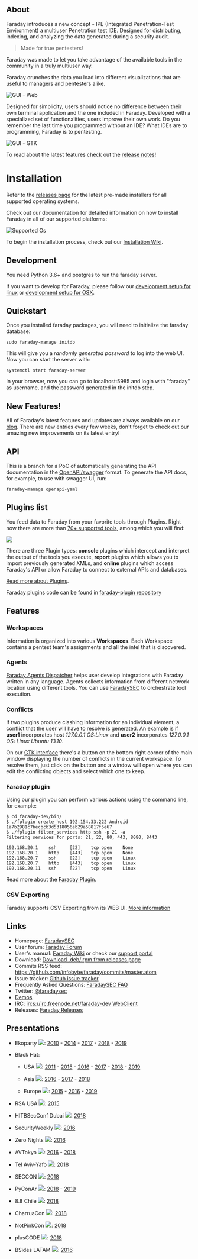 ## About

Faraday introduces a new concept - IPE (Integrated Penetration-Test Environment) a multiuser Penetration test IDE. Designed for distributing, indexing, and analyzing the data generated during a security audit.

> Made for true pentesters!

Faraday was made to let you take advantage of the available tools in the community in a truly multiuser way.

Faraday crunches the data you load into different visualizations that are useful to managers and pentesters alike.

![GUI - Web](https://raw.github.com/wiki/infobyte/faraday/images/dashboard/dashboard.png)

Designed for simplicity, users should notice no difference between their own terminal application and the one included in Faraday. Developed with a specialized set of functionalities, users improve their own work. Do you remember the last time you programmed without an IDE? What IDEs are to programming, Faraday is to pentesting.

![GUI - GTK](https://raw.github.com/wiki/infobyte/faraday/images/client/gtk_main_window.png)

To read about the latest features check out the [release notes](https://github.com/infobyte/faraday/blob/master/RELEASE.md)!


# Installation

Refer to the [releases page](https://github.com/infobyte/faraday/releases) for the latest pre-made installers for all supported operating systems.

Check out our documentation for detailed information on how to install Faraday in all of our supported platforms:

![Supported Os](https://raw.github.com/wiki/infobyte/faraday/images/platform/supported.png)

To begin the installation process, check out our [Installation Wiki](https://github.com/infobyte/faraday/wiki/Install-Guide).

## Development

You need Python 3.6+ and postgres to run the faraday server.

If you want to develop for Faraday, please follow our [development setup for linux](https://github.com/infobyte/faraday/wiki/Development-setup) or [development setup for OSX](https://github.com/infobyte/faraday/wiki/Development-Installation-OSX).

## Quickstart

Once you installed faraday packages, you will need to initialize the faraday database:

```
sudo faraday-manage initdb
```

This will give you a *randomly generated password* to log into the web UI.
Now you can start the server with:

```
systemctl start faraday-server
```

In your browser, now you can go to localhost:5985 and login with "faraday" as username, and the password generated in the initdb step.


## New Features!

All of Faraday's latest features and updates are always available on our [blog](https://medium.com/faraday).
There are new entries every few weeks, don't forget to check out our amazing new improvements on its latest entry!

## API

This is a branch for a PoC of automatically generating the API documentation in the [OpenAPI/swagger](https://www.openapis.org/) format.
To generate the API docs, for example, to use with swagger UI, run:

```
faraday-manage openapi-yaml
```


## Plugins list

You feed data to Faraday from your favorite tools through Plugins. Right now there are more than [70+ supported tools](https://github.com/infobyte/faraday/wiki/Plugin-List), among which you will find:

![](https://raw.github.com/wiki/infobyte/faraday/images/plugins/Plugins.png)

There are three Plugin types: **console** plugins which intercept and interpret the output of the tools you execute, **report** plugins which allows you to import previously generated XMLs, and **online** plugins which access Faraday's API or allow Faraday to connect to external APIs and databases.

[Read more about Plugins](http://github.com/infobyte/faraday/wiki/Plugin-List).

Faraday plugins code can be found in [faraday-plugin repository](https://github.com/infobyte/faraday_plugins)

## Features

### Workspaces

Information is organized into various **Workspaces**. Each Workspace contains a pentest team's assignments and all the intel that is discovered.

### Agents

[Faraday Agents Dispatcher](https://github.com/infobyte/faraday_agent_dispatcher) helps user develop integrations with Faraday written in any language.
Agents collects information from different network location using different tools. You can use [FaradaySEC](https://www.faradaysec.com) to orchestrate tool execution.

### Conflicts

If two plugins produce clashing information for an individual element, a conflict that the user will have to resolve is generated.  An example is if **user1** incorporates host *127.0.0.1 OS:Linux* and **user2** incorporates *127.0.0.1 OS: Linux Ubuntu 13.10*.

On our [GTK interface](https://github.com/infobyte/faraday/wiki/Usage#gtk-gui) there's a button on the bottom right corner of the main window displaying the number of conflicts in the current workspace. To resolve them, just click on the button and a window will open where you can edit the conflicting objects and select which one to keep.

### Faraday plugin

Using our plugin you can perform various actions using the command line, for example:

    $ cd faraday-dev/bin/
    $ ./fplugin create_host 192.154.33.222 Android
    1a7b2981c7becbcb3d5318056eb29a58817f5e67
    $ ./fplugin filter_services http ssh -p 21 -a
    Filtering services for ports: 21, 22, 80, 443, 8080, 8443

    192.168.20.1    ssh     [22]    tcp open    None
    192.168.20.1    http    [443]   tcp open    None
    192.168.20.7    ssh     [22]    tcp open    Linux
    192.168.20.7    http    [443]   tcp open    Linux
    192.168.20.11   ssh     [22]    tcp open    Linux


Read more about the [Faraday Plugin](https://github.com/infobyte/faraday/wiki/faraday-plugin).


### CSV Exporting

Faraday supports CSV Exporting from its WEB UI.
[More information](https://github.com/infobyte/faraday/wiki/CSV-Exporter)

## Links

* Homepage: [FaradaySEC](https://www.faradaysec.com)
* User forum: [Faraday Forum](https://forum.faradaysec.com)
* User's manual: [Faraday Wiki](https://github.com/infobyte/faraday/wiki) or check our [support portal](https://support.faradaysec.com/portal/home)
* Download: [Download .deb/.rpm from releases page](https://github.com/infobyte/faraday/releases)
* Commits RSS feed: https://github.com/infobyte/faraday/commits/master.atom
* Issue tracker: [Github issue tracker](https://github.com/infobyte/faraday/issues)
* Frequently Asked Questions: [FaradaySEC FAQ](https://github.com/infobyte/faraday/wiki/FAQ)
* Twitter: [@faradaysec](https://twitter.com/faradaysec)
* [Demos](https://github.com/infobyte/faraday/wiki/Demos)
* IRC: [ircs://irc.freenode.net/faraday-dev](ircs://irc.freenode.net/faraday-dev) [WebClient](https://webchat.freenode.net/?nick=wikiuser&channels=faraday-dev&prompt=1&uio=d4)
* Releases: [Faraday Releases](https://github.com/infobyte/faraday/releases/)

## Presentations

* Ekoparty ![](https://raw.github.com/wiki/infobyte/faraday/images/flags/argentina.png):
    [2010](http://vimeo.com/16516987) -
    [2014](https://www.youtube.com/watch?v=_j0T2S6Ppfo) -
    [2017](http://blog.infobytesec.com/2017/10/ekoparty-2017-review_23.html) -
    [2018](http://blog.infobytesec.com/2018/10/ekoparty-2018-review_18.html) -
    [2019](https://medium.com/faraday/ekoparty-2019-review-abd1940ac8c6?source=collection_home---4------5-----------------------)

* Black Hat:
    * USA ![](https://raw.github.com/wiki/infobyte/faraday/images/flags/usa.png):
        [2011](http://www.infobytesec.com/down/Faraday_BH2011_Arsenal.pdf) -
        [2015](https://www.blackhat.com/us-15/arsenal.html#faraday) -
        [2016](https://www.blackhat.com/us-16/arsenal.html#faraday) -
        [2017](https://www.blackhat.com/us-17/event-sponsors.html#faraday) -
        [2018](https://www.blackhat.com/us-18/event-sponsors.html#faraday) -
        [2019](https://medium.com/faraday/another-year-at-las-vegas-with-faraday-21b0edcf8d6?source=collection_home---4------8-----------------------)

    * Asia ![](https://raw.github.com/wiki/infobyte/faraday/images/flags/singapore.png):
        [2016](https://www.blackhat.com/asia-16/arsenal.html#faraday) -
        [2017](https://www.blackhat.com/asia-17/arsenal.html#faraday) -
        [2018](https://www.blackhat.com/asia-18/arsenal.html#faraday-v3-collaborative-penetration-test-and-vulnerability-management-platform)

    * Europe ![](https://raw.github.com/wiki/infobyte/faraday/images/flags/europe.png):
        [2015](https://www.blackhat.com/eu-15/arsenal.html#faraday) -
        [2016](https://www.blackhat.com/eu-16/arsenal.html#faraday) -
        [2019](https://medium.com/faraday/the-end-of-the-year-is-always-jam-packed-it-is-a-period-for-looking-back-and-celebrating-the-road-fcf5cb007a3a)

* RSA USA ![](https://raw.github.com/wiki/infobyte/faraday/images/flags/usa.png):
    [2015](https://www.rsaconference.com/events/us15/expo-sponsors/exhibitor-list/1782/infobyte-llc)

* HITBSecConf Dubai ![](https://raw.github.com/wiki/infobyte/faraday/images/flags/uae.png):
   [2018](https://conference.hitb.org/hitbsecconf2018dxb/hitb-armory/)

* SecurityWeekly ![](https://raw.github.com/wiki/infobyte/faraday/images/flags/usa.png):
   [2016](http://securityweekly.com/2016/08/02/security-weekly-475-federico-kirschbaum/)

* Zero Nights ![](https://raw.github.com/wiki/infobyte/faraday/images/flags/russia.png):
   [2016](https://www.slideshare.net/AlexanderLeonov2/enterprise-vulnerability-management-zeronights16)

* AVTokyo ![](https://raw.github.com/wiki/infobyte/faraday/images/flags/japan.png):
    [2016](http://en.avtokyo.org/avtokyo2016/event) -
    [2018](http://en.avtokyo.org/avtokyo2018/event)

* Tel Aviv-Yafo ![](https://raw.github.com/wiki/infobyte/faraday/images/flags/israel.png):
   [2018](https://www.meetup.com/infobyte/events/254031671/)

* SECCON ![](https://raw.github.com/wiki/infobyte/faraday/images/flags/japan.png):
   [2018](https://2018.seccon.jp/seccon/yorozu2018.html)


* PyConAr ![](https://raw.github.com/wiki/infobyte/faraday/images/flags/argentina.png):
   [2018](https://eventos.python.org.ar/events/pyconar2018/activity/75/) -
   [2019](https://eventos.python.org.ar/events/pyconar2019/activity/251/)

* 8.8 Chile ![](https://raw.github.com/wiki/infobyte/faraday/images/flags/chile.png):
   [2018](http://blog.infobytesec.com/2018/11/chronicles-of-trip-to-santiago-88-review.html)

* CharruaCon ![](https://raw.github.com/wiki/infobyte/faraday/images/flags/uruguay.png):
   [2018](https://charrua.org/presentaciones2018/Love_is_in_the_air__Reverse_Engineering_a_hitty_drone.pdf)

* NotPinkCon ![](https://raw.github.com/wiki/infobyte/faraday/images/flags/argentina.png):
   [2018](https://twitter.com/NotPinkCon)

* plusCODE ![](https://raw.github.com/wiki/infobyte/faraday/images/flags/argentina.png):
   [2018](http://pluscode.cc/portfolio_page/introduccion-practica-al-hardware-hacking/)

* BSides LATAM ![](https://raw.github.com/wiki/infobyte/faraday/images/flags/brazil.png):
   [2016](http://www.infobytesec.com/down/Faraday_BsideLatam_2016.pdf)
